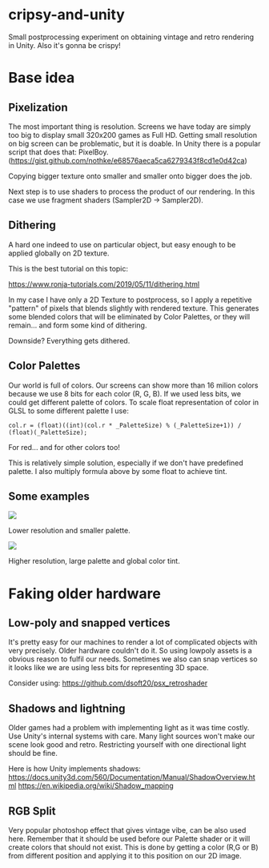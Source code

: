 # cripsy-and-unity
Small postprocessing experiment on obtaining vintage and retro rendering in Unity. Also it's gonna be crispy!

# Base idea
## Pixelization
The most important thing is resolution. Screens we have today are simply too big to display small 320x200 games as Full HD. Getting small resolution on big screen can be problematic, but it is doable. In Unity there is a popular script that does that: PixelBoy. (https://gist.github.com/nothke/e68576aeca5ca6279343f8cd1e0d42ca)

Copying bigger texture onto smaller and smaller onto bigger does the job.

Next step is to use shaders to process the product of our rendering. In this case we use fragment shaders (Sampler2D -> Sampler2D).


## Dithering

A hard one indeed to use on particular object, but easy enough to be applied globally on 2D texture.

This is the best tutorial on this topic:

https://www.ronja-tutorials.com/2019/05/11/dithering.html

In my case I have only a 2D Texture to postprocess, so I apply a repetitive "pattern" of pixels that blends slightly with rendered texture. This generates some blended colors that will be eliminated by Color Palettes, or they will remain... and form some kind of dithering.

Downside? Everything gets dithered.

## Color Palettes
Our world is full of colors. Our screens can show more than 16 milion colors because we use 8 bits for each color (R, G, B). If we used less bits, we could get different palette of colors. To scale float representation of color in GLSL to some different palette I use:

```col.r = (float)((int)(col.r * _PaletteSize) % (_PaletteSize+1)) / (float)(_PaletteSize);```

For red... and for other colors too!

This is relatively simple solution, especially if we don't have predefined palette. I also multiply formula above by some float to achieve tint.

## Some examples

![](crispy1.gif)

Lower resolution and smaller palette.

![](crispy2.gif)

Higher resolution, large palette and global color tint.

# Faking older hardware
## Low-poly and snapped vertices

It's pretty easy for our machines to render a lot of complicated objects with very precisely. Older hardware couldn't do it. So using lowpoly assets is a obvious reason to fulfil our needs. Sometimes we also can snap vertices so it looks like we are using less bits for representing 3D space.

Consider using: https://github.com/dsoft20/psx_retroshader 

## Shadows and lightning

Older games had a problem with implementing light as it was time costly. Use Unity's internal systems with care. Many light sources won't make our scene look good and retro. Restricting yourself with one directional light should be fine.

Here is how Unity implements shadows:
https://docs.unity3d.com/560/Documentation/Manual/ShadowOverview.html
https://en.wikipedia.org/wiki/Shadow_mapping

## RGB Split

Very popular photoshop effect that gives vintage vibe, can be also used here. Remember that it should be used before our Palette shader or it will create colors that should not exist. This is done by getting a color (R,G or B) from different position and applying it to this position on our 2D image.

